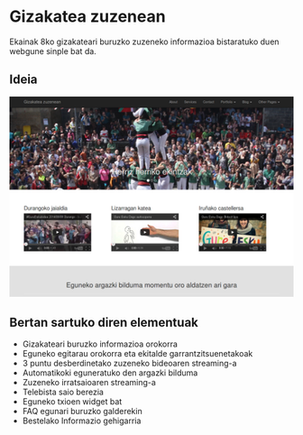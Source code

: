 Gizakatea zuzenean
==================

Ekainak 8ko gizakateari buruzko zuzeneko informazioa bistaratuko duen webgune sinple bat da.

Ideia
-----

![Azaleko irudia](img/index.png "Azaleko irudia")

Bertan sartuko diren elementuak
-------------------------------

- Gizakateari buruzko informazioa orokorra
- Eguneko egitarau orokorra eta ekitalde garrantzitsuenetakoak
- 3 puntu desberdinetako zuzeneko bideoaren streaming-a
- Automatikoki eguneratuko den argazki bilduma
- Zuzeneko irratsaioaren streaming-a
- Telebista saio berezia
- Eguneko txioen widget bat
- FAQ egunari buruzko galderekin
- Bestelako Informazio gehigarria
